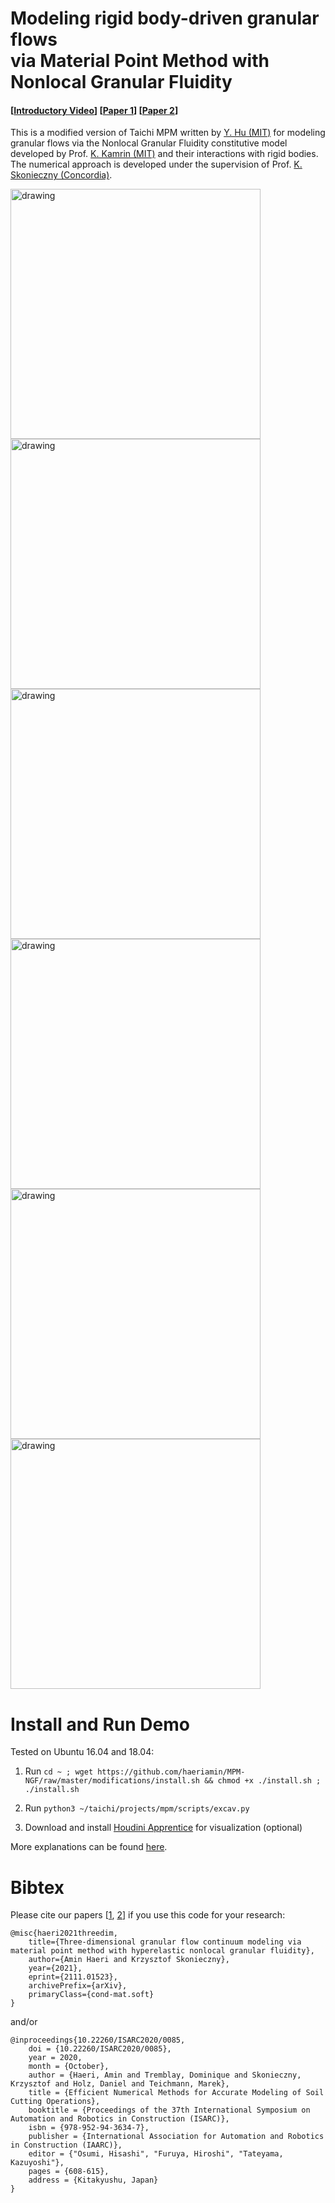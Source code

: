 # Modeling rigid body-driven granular flows <br /> via Material Point Method with Nonlocal Granular Fluidity
#### [[Introductory Video](https://youtu.be/_iNQWDR8nNA)] [[Paper 1](https://arxiv.org/abs/2111.01523)] [[Paper 2](https://www.iaarc.org/publications/2020_proceedings_of_the_37th_isarc/efficient_numerical_methods_for_accurate_modeling_of_soil_cutting_operations.html)]

This is a modified version of Taichi MPM written by [Y. Hu (MIT)](https://github.com/yuanming-hu/taichi_mpm) for modeling granular flows via the Nonlocal Granular Fluidity constitutive model developed by Prof. [K. Kamrin (MIT)](http://web.mit.edu/kkamrin/www/fluid_solid.html) and their interactions with rigid bodies. The numerical approach is developed under the supervision of Prof. [K. Skonieczny (Concordia)](http://users.encs.concordia.ca/~kskoniec/).

<img src="https://github.com/haeriamin/files/blob/master/indExcav.gif" alt="drawing" width="400"> <img src="https://github.com/haeriamin/files/blob/master/wheelSoil.gif" alt="drawing" width="400"> <img src="https://github.com/haeriamin/files/blob/master/explate1.gif" alt="drawing" width="400"> <img src="https://github.com/haeriamin/files/blob/master/explate2exp.gif" alt="drawing" width="400"> <img src="https://github.com/haeriamin/files/blob/master/silo.gif" alt="drawing" width="400"> <img src="https://github.com/haeriamin/files/blob/master/tcFlow.gif" alt="drawing" width="400">


# Install and Run Demo
Tested on Ubuntu 16.04 and 18.04:

1. Run `cd ~ ; wget https://github.com/haeriamin/MPM-NGF/raw/master/modifications/install.sh && chmod +x ./install.sh ; ./install.sh`

2. Run `python3 ~/taichi/projects/mpm/scripts/excav.py`

3. Download and install [Houdini Apprentice](https://www.sidefx.com/products/houdini-apprentice) for visualization (optional)

More explanations can be found [here](https://github.com/yuanming-hu/taichi_mpm#particle-attributes).


# Bibtex
Please cite our papers [[1](https://arxiv.org/abs/2111.01523), [2](https://www.iaarc.org/publications/fulltext/ISARC_2020_Paper_60.pdf)] if you use this code for your research: 
```
@misc{haeri2021threedim,
	title={Three-dimensional granular flow continuum modeling via material point method with hyperelastic nonlocal granular fluidity}, 
	author={Amin Haeri and Krzysztof Skonieczny},
	year={2021},
	eprint={2111.01523},
	archivePrefix={arXiv},
	primaryClass={cond-mat.soft}
}
```
and/or
```
@inproceedings{10.22260/ISARC2020/0085,
	doi = {10.22260/ISARC2020/0085},
	year = 2020,
	month = {October},
	author = {Haeri, Amin and Tremblay, Dominique and Skonieczny, Krzysztof and Holz, Daniel and Teichmann, Marek},
	title = {Efficient Numerical Methods for Accurate Modeling of Soil Cutting Operations},
	booktitle = {Proceedings of the 37th International Symposium on Automation and Robotics in Construction (ISARC)},
	isbn = {978-952-94-3634-7},
	publisher = {International Association for Automation and Robotics in Construction (IAARC)},
	editor = {"Osumi, Hisashi", "Furuya, Hiroshi", "Tateyama, Kazuyoshi"},
	pages = {608-615},
	address = {Kitakyushu, Japan}
}
```
